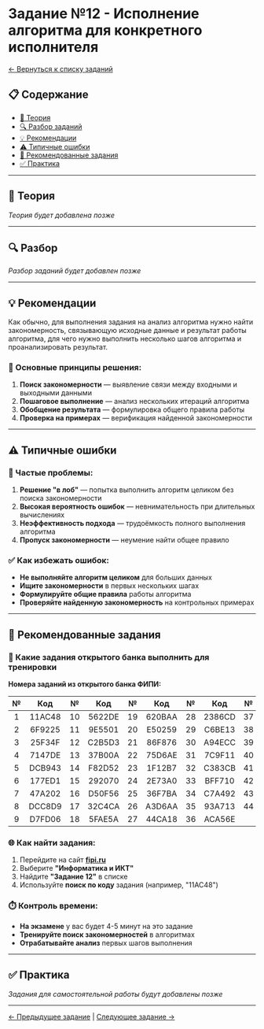 # Задание №12 - Исполнение алгоритма для конкретного исполнителя

[← Вернуться к списку заданий](../README.md)

## 📋 Содержание
- [📖 Теория](#теория)
- [🔍 Разбор заданий](#разбор)
- [💡 Рекомендации](#рекомендации)
- [⚠️ Типичные ошибки](#типичные-ошибки)
- [📝 Рекомендованные задания](#рекомендованные-задания)
- [✅ Практика](#практика)

---

## 📖 Теория

*Теория будет добавлена позже*

---

## 🔍 Разбор

*Разбор заданий будет добавлен позже*

---

## 💡 Рекомендации

Как обычно, для выполнения задания на анализ алгоритма нужно найти закономерность, связывающую исходные данные и результат работы алгоритма, для чего нужно выполнить несколько шагов алгоритма и проанализировать результат.

### 🔧 Основные принципы решения:

1. **Поиск закономерности** — выявление связи между входными и выходными данными
2. **Пошаговое выполнение** — анализ нескольких итераций алгоритма
3. **Обобщение результата** — формулировка общего правила работы
4. **Проверка на примерах** — верификация найденной закономерности

---

## ⚠️ Типичные ошибки

### 🚫 Частые проблемы:

1. **Решение "в лоб"** — попытка выполнить алгоритм целиком без поиска закономерности
2. **Высокая вероятность ошибок** — невнимательность при длительных вычислениях
3. **Неэффективность подхода** — трудоёмкость полного выполнения алгоритма
4. **Пропуск закономерности** — неумение найти общее правило

### ✅ Как избежать ошибок:

- **Не выполняйте алгоритм целиком** для больших данных
- **Ищите закономерности** в первых нескольких шагах
- **Формулируйте общие правила** работы алгоритма
- **Проверяйте найденную закономерность** на контрольных примерах

---

## 📝 Рекомендованные задания

### 🔗 Какие задания открытого банка выполнить для тренировки

**Номера заданий из открытого банка ФИПИ:**

| № | Код | № | Код | № | Код | № | Код | № | Код |
|:-:|:-:|:-:|:-:|:-:|:-:|:-:|:-:|:-:|:-:|
| 1 | 11AC48 | 10 | 5622DE | 19 | 620BAA | 28 | 2386CD | 37 | FA2969 |
| 2 | 6F9225 | 11 | 9E5501 | 20 | E50259 | 29 | C6BE13 | 38 | 2E3C26 |
| 3 | 25F34F | 12 | C2B5D3 | 21 | 86F876 | 30 | A94ECC | 39 | 0BE46E |
| 4 | 7147DE | 13 | 37B00A | 22 | 75D6AE | 31 | 7C9F11 | 40 | D6A924 |
| 5 | DCB943 | 14 | F82D52 | 23 | 1F12B7 | 32 | C383CB | 41 | 7F7765 |
| 6 | 177ED1 | 15 | 292070 | 24 | 2E73A0 | 33 | BFF710 | 42 | ABF524 |
| 7 | 47A202 | 16 | D50F56 | 25 | 36F7BA | 34 | C7A492 | 43 | D6986C |
| 8 | DCC8D9 | 17 | 32C4CA | 26 | A3D6AA | 35 | 93A713 | 44 | 9A9728 |
| 9 | D7FD06 | 18 | 5FAE5A | 27 | 44CA18 | 36 | ACA56E |    |        |

### 🌐 Как найти задания:

1. Перейдите на сайт **[fipi.ru](https://fipi.ru/ege/otkrytyy-bank-zadaniy-ege)**
2. Выберите **"Информатика и ИКТ"**
3. Найдите **"Задание 12"** в списке
4. Используйте **поиск по коду** задания (например, "11AC48")

### ⏱️ Контроль времени:

- **На экзамене** у вас будет 4-5 минут на это задание
- **Тренируйте поиск закономерностей** в алгоритмах
- **Отрабатывайте анализ** первых шагов выполнения

---

## ✅ Практика

*Задания для самостоятельной работы будут добавлены позже*

---

[← Предыдущее задание](task-11.md) | [Следующее задание →](task-13.md)
